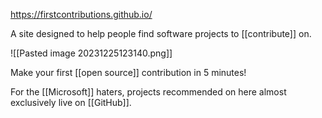 https://firstcontributions.github.io/

A site designed to help people find software projects to [[contribute]] on.

![[Pasted image 20231225123140.png]]

Make your first [[open source]] contribution in 5 minutes!

For the [[Microsoft]] haters, projects recommended on here almost exclusively live on [[GitHub]].